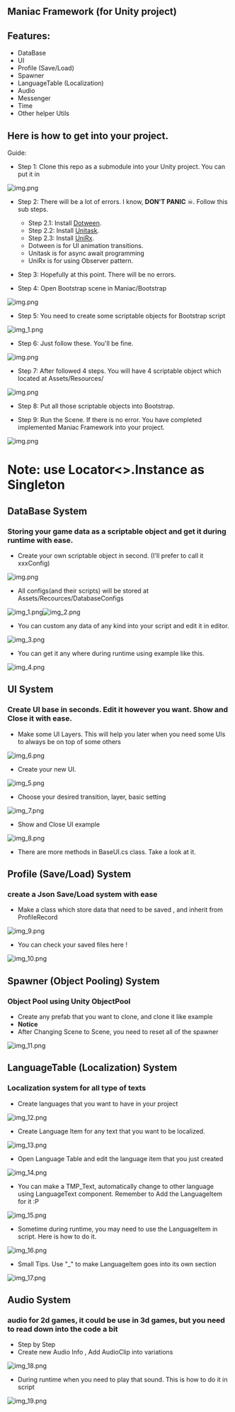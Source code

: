 Maniac Framework (for Unity project)
--
## Features:
- DataBase
- UI
- Profile (Save/Load)
- Spawner
- LanguageTable (Localization)
- Audio
- Messenger
- Time
- Other helper Utils

## Here is how to get into your project.
Guide:
- Step 1: Clone this repo as a submodule into your Unity project. You can put it in

![img.png](ImagesForReadme/img.png)

- Step 2: There will be a lot of errors. I know, **DON'T PANIC** ☠. Follow this sub steps.
  - Step 2.1: Install [Dotween](http://dotween.demigiant.com/getstarted.php).
  - Step 2.2: Install [Unitask](https://github.com/Cysharp/UniTask/releases).
  - Step 2.3: Install [UniRx](https://github.com/neuecc/UniRx/releases).
  - Dotween is for UI animation transitions.
  - Unitask is for async await programming
  - UniRx is for using Observer pattern.
  
- Step 3: Hopefully at this point. There will be no errors.

- Step 4: Open Bootstrap scene in Maniac/Bootstrap

 ![img.png](ImagesForReadme/img_1.png)

- Step 5: You need to create some scriptable objects for Bootstrap script 

 ![img_1.png](ImagesForReadme/img_2.png)

- Step 6: Just follow these. You'll be fine. 

 ![img.png](ImagesForReadme/img_3.png)

- Step 7: After followed 4 steps. You will have 4 scriptable object which located at Assets/Resources/ 

 ![img.png](ImagesForReadme/img_4.png)

- Step 8: Put all those scriptable objects into Bootstrap.

- Step 9: Run the Scene. If there is no error. You have completed implemented Maniac Framework into your project.

 ![img.png](ImagesForReadme/img_5.png)

# Note: use Locator<>.Instance as Singleton 

## DataBase System
### Storing your game data as a scriptable object and get it during runtime with ease.

- Create your own scriptable object in second. (I'll prefer to call it xxxConfig)

 ![img.png](img.png)

- All configs(and their scripts) will be stored at Assets/Recources/DatabaseConfigs

 ![img_1.png](img_1.png)![img_2.png](img_2.png)

- You can custom any data of any kind into your script and edit it in editor.

![img_3.png](img_3.png)

- You can get it any where during runtime using example like this.

![img_4.png](img_4.png)

## UI System
### Create UI base in seconds. Edit it however you want. Show and Close it with ease.

- Make some UI Layers. This will help you later when you need some UIs to always be on top of some others 

![img_6.png](img_6.png)

- Create your new UI.

![img_5.png](img_5.png)
 
- Choose your desired transition, layer, basic setting

![img_7.png](img_7.png)

- Show and Close UI example

![img_8.png](img_8.png)

- There are more methods in BaseUI.cs class. Take a look at it. 

## Profile (Save/Load) System
### create a Json Save/Load system with ease

- Make a class which store data that need to be saved , and inherit from ProfileRecord

![img_9.png](img_9.png)

- You can check your saved files here !

![img_10.png](img_10.png)

## Spawner (Object Pooling) System
### Object Pool using Unity ObjectPool<T>

- Create any prefab that you want to clone, and clone it like example
- **Notice**
- After Changing Scene to Scene, you need to reset all of the spawner

![img_11.png](img_11.png)

## LanguageTable (Localization) System
### Localization system for all type of texts

- Create languages that you want to have in your project

![img_12.png](img_12.png)

- Create Language Item for any text that you want to be localized.

![img_13.png](img_13.png)

- Open Language Table and edit the language item that you just created

![img_14.png](img_14.png)

- You can make a TMP_Text, automatically change to other language using LanguageText component. Remember to Add the LanguageItem for it :P

![img_15.png](img_15.png)

- Sometime during runtime, you may need to use the LanguageItem in script. Here is how to do it.

![img_16.png](img_16.png)

- Small Tips. Use "_" to make LanguageItem goes into its own section

![img_17.png](img_17.png)

## Audio System
### audio for 2d games, it could be use in 3d games, but you need to read down into the code a bit

- Step by Step
- Create new Audio Info ,  Add AudioClip into variations

![img_18.png](img_18.png)

- During runtime when you need to play that sound. This is how to do it in script

![img_19.png](img_19.png)